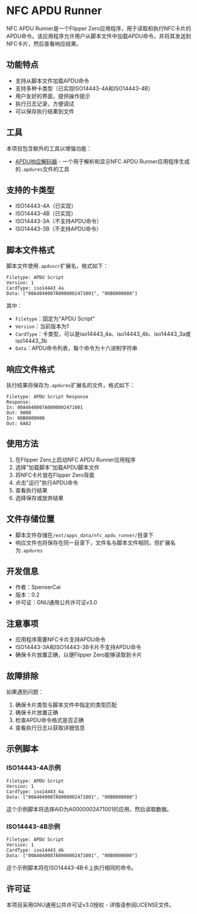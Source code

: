 # NFC APDU Runner

NFC APDU Runner是一个Flipper Zero应用程序，用于读取和执行NFC卡片的APDU命令。该应用程序允许用户从脚本文件中加载APDU命令，并将其发送到NFC卡片，然后查看响应结果。

## 功能特点

- 支持从脚本文件加载APDU命令
- 支持多种卡类型（已实现ISO14443-4A和ISO14443-4B）
- 用户友好的界面，提供操作提示
- 执行日志记录，方便调试
- 可以保存执行结果到文件

## 工具

本项目包含额外的工具以增强功能：

- [APDU响应解码器](tools/ResponseDecoder/README_CN.md) - 一个用于解析和显示NFC APDU Runner应用程序生成的`.apdures`文件的工具

## 支持的卡类型

- ISO14443-4A（已实现）
- ISO14443-4B（已实现）
- ISO14443-3A（不支持APDU命令）
- ISO14443-3B（不支持APDU命令）

## 脚本文件格式

脚本文件使用`.apduscr`扩展名，格式如下：

```
Filetype: APDU Script
Version: 1
CardType: iso14443_4a
Data: ["00A4040007A0000002471001", "00B0000000"]
```

其中：
- `Filetype`：固定为"APDU Script"
- `Version`：当前版本为1
- `CardType`：卡类型，可以是iso14443_4a、iso14443_4b、iso14443_3a或iso14443_3b
- `Data`：APDU命令列表，每个命令为十六进制字符串

## 响应文件格式

执行结果将保存为`.apdures`扩展名的文件，格式如下：

```
Filetype: APDU Script Response
Response:
In: 00A4040007A0000002471001
Out: 9000
In: 00B0000000
Out: 6A82
```

## 使用方法

1. 在Flipper Zero上启动NFC APDU Runner应用程序
2. 选择"加载脚本"加载APDU脚本文件
3. 将NFC卡片放在Flipper Zero背面
4. 点击"运行"执行APDU命令
5. 查看执行结果
6. 选择保存或放弃结果

## 文件存储位置

- 脚本文件存储在`/ext/apps_data/nfc_apdu_runner/`目录下
- 响应文件也将保存在同一目录下，文件名与脚本文件相同，但扩展名为`.apdures`

## 开发信息

- 作者：SpenserCai
- 版本：0.2
- 许可证：GNU通用公共许可证v3.0

## 注意事项

- 应用程序需要NFC卡片支持APDU命令
- ISO14443-3A和ISO14443-3B卡片不支持APDU命令
- 确保卡片放置正确，以便Flipper Zero能够读取到卡片

## 故障排除

如果遇到问题：
1. 确保卡片类型与脚本文件中指定的类型匹配
2. 确保卡片放置正确
3. 检查APDU命令格式是否正确
4. 查看执行日志以获取详细信息

## 示例脚本

### ISO14443-4A示例

```
Filetype: APDU Script
Version: 1
CardType: iso14443_4a
Data: ["00A4040007A0000002471001", "00B0000000"]
```

这个示例脚本将选择AID为A0000002471001的应用，然后读取数据。

### ISO14443-4B示例

```
Filetype: APDU Script
Version: 1
CardType: iso14443_4b
Data: ["00A4040007A0000002471001", "00B0000000"]
```

这个示例脚本将在ISO14443-4B卡上执行相同的命令。

## 许可证

本项目采用GNU通用公共许可证v3.0授权 - 详情请参阅LICENSE文件。 